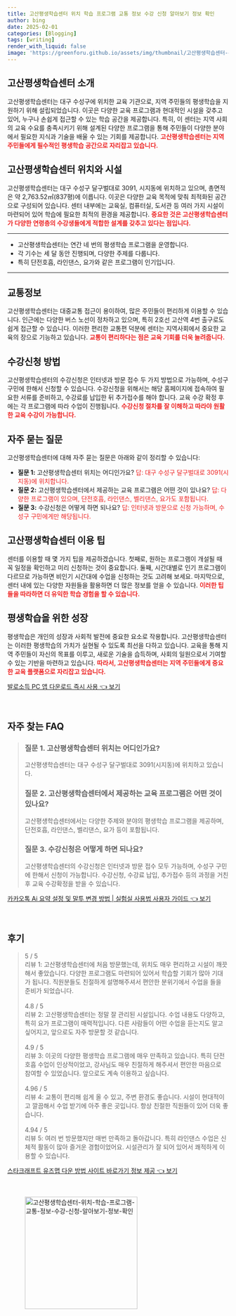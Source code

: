 ```yaml
---
title: 고산평생학습센터 위치 학습 프로그램 교통 정보 수강 신청 알아보기 정보 확인
author: bing
date: 2025-02-01
categories: [Blogging]
tags: [writing]
render_with_liquid: false
image: 'https://greenforu.github.io/assets/img/thumbnail/고산평생학습센터-위치-학습-프로그램-교통-정보-수강-신청-알아보기-정보-확인.webp'
---
```



<h2 id='고산평생학습센터_소개'>고산평생학습센터 소개</h2>

<p>고산평생학습센터는 대구 수성구에 위치한 교육 기관으로, 지역 주민들의 평생학습을 지원하기 위해 설립되었습니다. 이곳은 다양한 교육 프로그램과 현대적인 시설을 갖추고 있어, 누구나 손쉽게 접근할 수 있는 학습 공간을 제공합니다. 특히, 이 센터는 지역 사회의 교육 수요를 충족시키기 위해 설계된 다양한 프로그램을 통해 주민들이 다양한 분야에서 필요한 지식과 기술을 배울 수 있는 기회를 제공합니다. <b><span style="color: #ee2323;">고산평생학습센터는 지역 주민들에게 필수적인 평생학습 공간으로 자리잡고 있습니다.</span></b></p>

<h2 id='고산평생학습센터_위치와_시설'>고산평생학습센터 위치와 시설</h2>

<p>고산평생학습센터는 대구 수성구 달구벌대로 3091, 시지동에 위치하고 있으며, 총면적은 약 2,763.52㎡(837평)에 이릅니다. 이곳은 다양한 교육 목적에 맞춰 최적화된 공간으로 구성되어 있습니다. 센터 내부에는 교육실, 컴퓨터실, 도서관 등 여러 가지 시설이 마련되어 있어 학습에 필요한 최적의 환경을 제공합니다. <b><span style="color: #ee2323;">중요한 것은 고산평생학습센터가 다양한 연령층의 수강생들에게 적합한 설계를 갖추고 있다는 점입니다.</span></b></p>

<hr />

<ul>
    <li>고산평생학습센터는 연간 네 번의 평생학습 프로그램을 운영합니다.</li>
    <li>각 기수는 세 달 동안 진행되며, 다양한 주제를 다룹니다.</li>
    <li>특히 단전호흡, 라인댄스, 요가와 같은 프로그램이 인기입니다.</li>
</ul>

<hr />

<h2 id='교통정보'>교통정보</h2>

<p>고산평생학습센터는 대중교통 접근이 용이하여, 많은 주민들이 편리하게 이용할 수 있습니다. 인근에는 다양한 버스 노선이 정차하고 있으며, 특히 2호선 고산역 4번 출구로도 쉽게 접근할 수 있습니다. 이러한 편리한 교통편 덕분에 센터는 지역사회에서 중요한 교육의 장으로 기능하고 있습니다. <b><span style="color: #ee2323;">교통이 편리하다는 점은 교육 기회를 더욱 늘려줍니다.</span></b></p>

<h2 id='수강신청_방법'>수강신청 방법</h2>

<p>고산평생학습센터의 수강신청은 인터넷과 방문 접수 두 가지 방법으로 가능하며, 수성구 구민에 한해서 신청할 수 있습니다. 수강신청을 위해서는 해당 홈페이지에 접속하여 필요한 서류를 준비하고, 수강료를 납입한 뒤 추가접수를 해야 합니다. 교육 수강 확정 후에는 각 프로그램에 따라 수업이 진행됩니다. <b><span style="color: #ee2323;">수강신청 절차를 잘 이해하고 따라야 원활한 교육 수강이 가능합니다.</span></b></p>

<h2 id='자주_묻는_질문'>자주 묻는 질문</h2>

<p>고산평생학습센터에 대해 자주 묻는 질문은 아래와 같이 정리할 수 있습니다:</p>

<ul>
    <li><b>질문 1:</b> 고산평생학습센터 위치는 어디인가요? <span style="color: #ee2323;">답: 대구 수성구 달구벌대로 3091(시지동)에 위치합니다.</span></li>
    <li><b>질문 2:</b> 고산평생학습센터에서 제공하는 교육 프로그램은 어떤 것이 있나요? <span style="color: #ee2323;">답: 다양한 프로그램이 있으며, 단전호흡, 라인댄스, 벨리댄스, 요가도 포함됩니다.</span></li>
    <li><b>질문 3:</b> 수강신청은 어떻게 하면 되나요? <span style="color: #ee2323;">답: 인터넷과 방문으로 신청 가능하며, 수성구 구민에게만 해당됩니다.</span></li>
</ul>

<h2 id='이용_팁'>고산평생학습센터 이용 팁</h2>

<p>센터를 이용할 때 몇 가지 팁을 제공하겠습니다. 첫째로, 원하는 프로그램이 개설될 때 꼭 일정을 확인하고 미리 신청하는 것이 중요합니다. 둘째, 시간대별로 인기 프로그램이 다르므로 가능하면 비인기 시간대에 수업을 신청하는 것도 고려해 보세요. 마지막으로, 센터 내에 있는 다양한 자원들을 활용하면 더 많은 정보를 얻을 수 있습니다. <b><span style="color: #ee2323;">이러한 팁들을 따라하면 더 유익한 학습 경험을 할 수 있습니다.</span></b></p>

<h2 id='평생학습을_위한_성장'>평생학습을 위한 성장</h2>

<p>평생학습은 개인의 성장과 사회적 발전에 중요한 요소로 작용합니다. 고산평생학습센터는 이러한 평생학습의 가치가 실현될 수 있도록 최선을 다하고 있습니다. 교육을 통해 지역 주민들이 자신의 목표를 이루고, 새로운 기술을 습득하며, 사회의 일원으로서 기여할 수 있는 기반을 마련하고 있습니다. <b><span style="color: #ee2323;">따라서, 고산평생학습센터는 지역 주민들에게 중요한 교육 플랫폼으로 자리잡고 있습니다.</span></b></p>


<p><a class="click-button" title="발로소득 PC 앱 다운로드 즉시 사용" href="https://greenforu.github.io/posts/%EB%B0%9C%EB%A1%9C%EC%86%8C%EB%93%9D-PC-%EC%95%B1-%EB%8B%A4%EC%9A%B4%EB%A1%9C%EB%93%9C-%EC%A6%89%EC%8B%9C-%EC%82%AC%EC%9A%A9/" rel="dofollow">발로소득 PC 앱 다운로드 즉시 사용 👈 보기</a></p><br>
<h2 id='자주_찾는_FAQ'>자주 찾는 FAQ</h2>
<div itemscope="" itemtype="https://schema.org/FAQPage"> 
<blockquote> 
<div itemscope="" itemprop="mainEntity" itemtype="https://schema.org/Question"> 
<h3 itemprop="name">질문 1. 고산평생학습센터 위치는 어디인가요?</h3> 
<div itemscope="" itemprop="acceptedAnswer" itemtype="https://schema.org/Answer"> 
<span itemprop="text"> 
<p>고산평생학습센터는 대구 수성구 달구벌대로 3091(시지동)에 위치하고 있습니다.</p> 
</span> 
</div> 
</div> 
<div itemscope="" itemprop="mainEntity" itemtype="https://schema.org/Question"> 
<h3 itemprop="name">질문 2. 고산평생학습센터에서 제공하는 교육 프로그램은 어떤 것이 있나요?</h3> 
<div itemscope="" itemprop="acceptedAnswer" itemtype="https://schema.org/Answer"> 
<span itemprop="text"> 
<p>고산평생학습센터에서는 다양한 주제와 분야의 평생학습 프로그램을 제공하며, 단전호흡, 라인댄스, 벨리댄스, 요가 등이 포함됩니다.</p> 
</span> 
</div> 
</div> 
<div itemscope="" itemprop="mainEntity" itemtype="https://schema.org/Question"> 
<h3 itemprop="name">질문 3. 수강신청은 어떻게 하면 되나요?</h3> 
<div itemscope="" itemprop="acceptedAnswer" itemtype="https://schema.org/Answer"> 
<span itemprop="text"> 
<p>고산평생학습센터의 수강신청은 인터넷과 방문 접수 모두 가능하며, 수성구 구민에 한해서 신청이 가능합니다. 수강신청, 수강료 납입, 추가접수 등의 과정을 거친 후 교육 수강확정을 받을 수 있습니다.</p> 
</span> 
</div> 
</div> 
</blockquote> 
</div>
<p><a class="click-button" title="카카오톡 Ai 요약 설정 및 말투 변경 방법 | 실험실 사용법 사용자 가이드" href="https://greenforu.github.io/posts/%EC%B9%B4%EC%B9%B4%EC%98%A4%ED%86%A1-Ai-%EC%9A%94%EC%95%BD-%EC%84%A4%EC%A0%95-%EB%B0%8F-%EB%A7%90%ED%88%AC-%EB%B3%80%EA%B2%BD-%EB%B0%A9%EB%B2%95-%EC%8B%A4%ED%97%98%EC%8B%A4-%EC%82%AC%EC%9A%A9%EB%B2%95-%EC%82%AC%EC%9A%A9%EC%9E%90-%EA%B0%80%EC%9D%B4%EB%93%9C/" rel="dofollow">카카오톡 Ai 요약 설정 및 말투 변경 방법 | 실험실 사용법 사용자 가이드 👈 보기</a></p><br>
<h2 id='후기'>후기</h2>
<div itemscope itemtype="https://schema.org/Product">
  <blockquote>
  <div itemprop="review" itemscope itemtype="https://schema.org/Review">
      <div itemprop="reviewRating" itemscope itemtype="https://schema.org/Rating"> <span itemprop="ratingValue">5</span> / <span itemprop="bestRating">5</span> </div>
      <span itemprop="reviewBody">리뷰 1: 고산평생학습센터에 처음 방문했는데, 위치도 매우 편리하고 시설이 깨끗해서 좋았습니다. 다양한 프로그램도 마련되어 있어서 학습할 기회가 많아 기대가 됩니다. 직원분들도 친절하게 설명해주셔서 편안한 분위기에서 수업을 들을 준비가 되었습니다.</span>
  </div>
  <br>
  <div itemprop="review" itemscope itemtype="https://schema.org/Review">
      <div itemprop="reviewRating" itemscope itemtype="https://schema.org/Rating"> <span itemprop="ratingValue">4.8</span> / <span itemprop="bestRating">5</span> </div>
      <span itemprop="reviewBody">리뷰 2: 고산평생학습센터는 정말 잘 관리된 시설입니다. 수업 내용도 다양하고, 특히 요가 프로그램이 매력적입니다. 다른 사람들이 어떤 수업을 듣는지도 알고 싶어지고, 앞으로도 자주 방문할 것 같습니다.</span>
  </div>
  <br>
  <div itemprop="review" itemscope itemtype="https://schema.org/Review">
      <div itemprop="reviewRating" itemscope itemtype="https://schema.org/Rating"> <span itemprop="ratingValue">4.9</span> / <span itemprop="bestRating">5</span> </div>
      <span itemprop="reviewBody">리뷰 3: 이곳의 다양한 평생학습 프로그램에 매우 만족하고 있습니다. 특히 단전호흡 수업이 인상적이었고, 강사님도 매우 친절하게 해주셔서 편안한 마음으로 참여할 수 있었습니다. 앞으로도 계속 이용하고 싶습니다.</span>
  </div>
  <br>
  <div itemprop="review" itemscope itemtype="https://schema.org/Review">
      <div itemprop="reviewRating" itemscope itemtype="https://schema.org/Rating"> <span itemprop="ratingValue">4.96</span> / <span itemprop="bestRating">5</span> </div>
      <span itemprop="reviewBody">리뷰 4: 교통이 편리해 쉽게 올 수 있고, 주변 환경도 좋습니다. 시설이 현대적이고 깔끔해서 수업 받기에 아주 좋은 곳입니다. 항상 친절한 직원들이 있어 더욱 좋습니다.</span>
  </div>
  <br>
  <div itemprop="review" itemscope itemtype="https://schema.org/Review">
      <div itemprop="reviewRating" itemscope itemtype="https://schema.org/Rating"> <span itemprop="ratingValue">4.94</span> / <span itemprop="bestRating">5</span> </div>
      <span itemprop="reviewBody">리뷰 5: 여러 번 방문했지만 매번 만족하고 돌아갑니다. 특히 라인댄스 수업은 신체적 활동이 많아 즐거운 경험이었어요. 시설관리가 잘 되어 있어서 쾌적하게 이용할 수 있습니다.</span>
  </div>
  </blockquote>
</div>
<p><a class="click-button" title="스타크래프트 유즈맵 다운 방법 사이트 바로가기 정보 제공" href="https://greenforu.github.io/posts/%EC%8A%A4%ED%83%80%ED%81%AC%EB%9E%98%ED%94%84%ED%8A%B8-%EC%9C%A0%EC%A6%88%EB%A7%B5-%EB%8B%A4%EC%9A%B4-%EB%B0%A9%EB%B2%95-%EC%82%AC%EC%9D%B4%ED%8A%B8-%EB%B0%94%EB%A1%9C%EA%B0%80%EA%B8%B0-%EC%A0%95%EB%B3%B4-%EC%A0%9C%EA%B3%B5/" rel="dofollow">스타크래프트 유즈맵 다운 방법 사이트 바로가기 정보 제공 👈 보기</a></p><br>
<figure class="image"><img src="https://greenforu.github.io/assets/img/thumbnail/고산평생학습센터-위치-학습-프로그램-교통-정보-수강-신청-알아보기-정보-확인.webp" alt="고산평생학습센터-위치-학습-프로그램-교통-정보-수강-신청-알아보기-정보-확인" width="256" height="256"></figure>